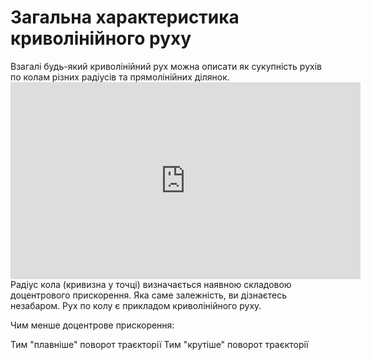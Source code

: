 # Загальна характеристика криволiнiйного руху

<div class="space">Взагалi будь-який криволiнiйний рух можна описати як сукупнiсть рухiв по колам рiзних радiусiв та прямолiнiйних дiлянок.</div>

<div class="space"><div class="fluidMedia">
<iframe width="560" height="315" src="https://www.youtube.com/embed/EgUHljq7U7I" frameborder="0" allowfullscreen></iframe>
</div></div>

<div class="space">Радiус кола (кривизна у точцi) визначається наявною складовою доцентрового прискорення. Яка саме залежнiсть, ви дiзнаєтесь незабаром. Рух по колу є прикладом криволiнiйного руху.</div>

<quiz correctLabel="correct!" incorrectLabel="incorrect!" checkLabel="check ansert">
<question>
<p>Чим менше доцентрове прискорення:</p>
<answer correct>Тим "плавніше" поворот траєкторії</answer>
<answer>Тим "крутiше" поворот траєкторiї</answer>
</question>
</quiz>